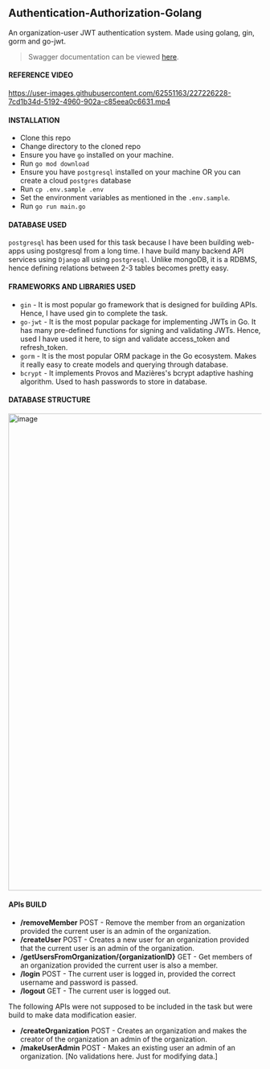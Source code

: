 ## Authentication-Authorization-Golang
An organization-user JWT authentication system. Made using golang, gin, gorm and go-jwt.


> Swagger documentation can be viewed [here](https://beingnoble03.github.io/authentication-system-golang/).


#### REFERENCE VIDEO

https://user-images.githubusercontent.com/62551163/227226228-7cd1b34d-5192-4960-902a-c85eea0c6631.mp4

#### INSTALLATION

 - Clone this repo
 - Change directory to the cloned repo
 - Ensure you have `go` installed on your machine.
 - Run `go mod download`
 - Ensure you have `postgresql` installed on your machine OR you can create a cloud `postgres` database
 - Run `cp .env.sample .env`
 - Set the environment variables as mentioned in the `.env.sample`.
 - Run `go run main.go`

#### DATABASE USED

`postgresql` has been used for this task because I have been building web-apps using postgresql from a long time. I have build many backend API services using `Django` all using `postgresql`. Unlike mongoDB, it is a RDBMS, hence defining relations between 2-3 tables becomes pretty easy.

#### FRAMEWORKS AND LIBRARIES USED

 - `gin` - It is most popular go framework that is designed for building APIs. Hence, I have used gin to complete the task.
 - `go-jwt` - It is the most popular package for implementing JWTs in Go. It has many pre-defined functions for signing and validating JWTs. Hence, used I have used it here, to sign and validate access_token and refresh_token.
 - `gorm` - It is the most popular ORM package in the Go ecosystem. Makes it really easy to create models and querying through database.
 - `bcrypt` - It implements Provos and Mazières's bcrypt adaptive hashing algorithm. Used to hash passwords to store in database.

#### DATABASE STRUCTURE

<img width="949" alt="image" src="https://user-images.githubusercontent.com/62551163/227226472-5aa441da-527f-4296-af1e-24777387a7f7.png">


#### APIs BUILD

 - **/removeMember** POST - Remove the member from an organization provided the current user is an admin of the organization.
 - **/createUser** POST - Creates a new user for an organization provided that the current user is an admin of the organization.
 - **/getUsersFromOrganization/{organizationID}** GET - Get members of an organization provided the current user is also a member.
 - **/login** POST - The current user is logged in, provided the correct username and password is passed.
 - **/logout** GET - The current user is logged out.
 
 The following APIs were not supposed to be included in the task but were build to make data modification easier.
 
 - **/createOrganization** POST - Creates an organization and makes the creator of the organization an admin of the organization.
 - **/makeUserAdmin** POST - Makes an existing user an admin of an organization. [No validations here. Just for modifying data.]
